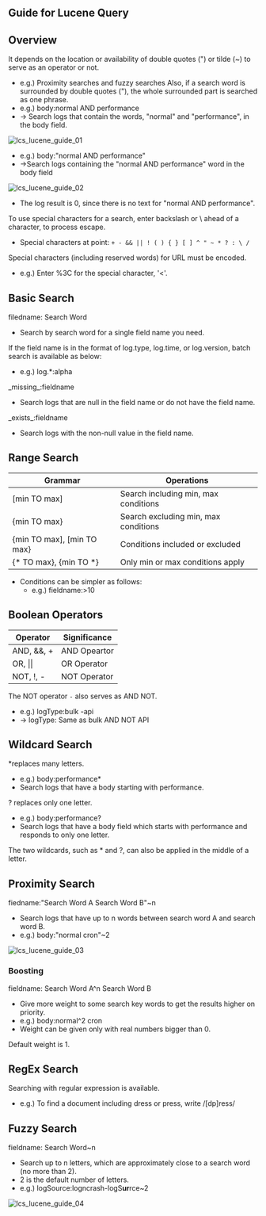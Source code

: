 ## Guide for Lucene Query

## Overview  

It depends on the location or availability of double quotes (") or tilde (~) to serve as an operator or not.
* e.g.) Proximity searches and fuzzy searches
Also, if a search word is surrounded by double quotes ("), the whole surrounded part is searched as one phrase.
* e.g.) body:normal AND performance
* -> Search logs that contain the words, "normal" and "performance", in the body field.

![lcs_lucene_guide_01](https://static.toastoven.net/prod_logncrash/lcs_lucene_guide_01.png)

* e.g.) body:"normal AND performance"
* ->Search logs containing the "normal AND performance" word in the body field

![lcs_lucene_guide_02](https://static.toastoven.net/prod_logncrash/lcs_lucene_guide_02.png)
* The log result is 0, since there is no text for "normal AND performance".

To use special characters for a search, enter backslash or \ ahead of a character, to process escape.  
* Special characters at point: ```+ - && || ! ( ) { } [ ] ^ " ~ * ? : \ /```

Special characters (including reserved words) for URL must be encoded.
* e.g.) Enter %3C for the special character, '<'.    

## Basic Search

filedname: Search Word
* Search by search word for a single field name you need.

If the field name is in the format of log.type, log.time, or log.version, batch search is available as below:
* e.g.) log.*:alpha

\_missing\_:fieldname
* Search logs that are null in the field name or do not have the field name.

\_exists\_:fieldname
* Search logs with the non-null value in the field name.

## Range Search  

| Grammar | Operations |
| --- | --- |
| [min TO max] | Search including min, max conditions |
| {min TO max} | Search excluding min, max conditions |
| {min TO max], [min TO max} | Conditions included or excluded |
| {* TO max}, {min TO *} | Only min or max conditions apply |

* Conditions can be simpler as follows:
    * e.g.) fieldname:>10

## Boolean Operators

| Operator | Significance |
| --- | --- |
| AND, &&, + | AND Opeartor |
| OR\, \|\| | OR Operator |
| NOT, !, - | NOT Operator |

The NOT operator `-` also serves as AND NOT.
* e.g.) logType:bulk -api
* -> logType: Same as bulk AND NOT API

## Wildcard Search

*replaces many letters.

* e.g.) body:performance\*
* Search logs that have a body starting with performance.

? replaces only one letter.
* e.g.) body:performance?
* Search logs that have a body field which starts with performance and responds to only one letter.

The two wildcards, such as * and ?, can also be applied in the middle of a letter.  

## Proximity Search

fiedname:"Search Word A Search Word B"~n
* Search logs that have up to n words between search word A and search word B.
* e.g.) body:"normal cron"~2

![lcs_lucene_guide_03](https://static.toastoven.net/prod_logncrash/lcs_lucene_guide_03.png)

### Boosting

fieldname: Search Word A^n Search Word B
* Give more weight to some search key words to get the results higher on priority.
* e.g.) body:normal^2 cron
* Weight can be given only with real numbers bigger than 0.

Default weight is 1.

## RegEx Search

Searching with regular expression is available.  
* e.g.) To find a document including dress or press, write /[dp]ress/

## Fuzzy Search

fieldname: Search Word~n
* Search up to n letters, which are approximately close to a search word (no more than 2).
* 2 is the default number of letters.
* e.g.) logSource:logncrash-logS**ur**rce~2

![lcs_lucene_guide_04](https://static.toastoven.net/prod_logncrash/lcs_lucene_guide_04.png)
